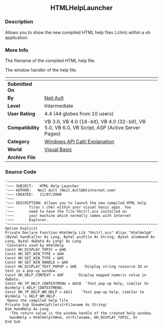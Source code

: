 ﻿<div align="center">

## HTMLHelpLauncher


</div>

### Description

Allows you to show the new compiled HTML help files (.chm) within a vb application.
 
### More Info
 
The filename of the compiled HTML help file.

The window handler of the help file.


<span>             |<span>
---                |---
**Submitted On**   |
**By**             |[Neil Ault](https://github.com/Planet-Source-Code/PSCIndex/blob/master/ByAuthor/neil-ault.md)
**Level**          |Intermediate
**User Rating**    |4.4 (44 globes from 10 users)
**Compatibility**  |VB 3\.0, VB 4\.0 \(16\-bit\), VB 4\.0 \(32\-bit\), VB 5\.0, VB 6\.0, VB Script, ASP \(Active Server Pages\) 
**Category**       |[Windows API Call/ Explanation](https://github.com/Planet-Source-Code/PSCIndex/blob/master/ByCategory/windows-api-call-explanation__1-39.md)
**World**          |[Visual Basic](https://github.com/Planet-Source-Code/PSCIndex/blob/master/ByWorld/visual-basic.md)
**Archive File**   |[](https://github.com/Planet-Source-Code/neil-ault-htmlhelplauncher__1-9679/archive/master.zip)





### Source Code

```
'~~~~~~~~~~~~~~~~~~~~~~~~~~~~~~~~~~~~~~~~~~~~~~~~~~~~~~~~~~~~~~~~~~~~~~~
'~~~ SUBJECT:   HTML Help Launcher
'~~~ AUTHOR:   Neil Ault (Neil.Ault@btinternet.com)
'~~~ CREATED:   11/07/2000
'~~~
'~~~ DESCRIPTION: Allows you to launch the new compiled HTML help
'~~~       files (.chm) within your visual basic apps. You
'~~~       need to have the file hhctrl.ocx installed on
'~~~       your machine which normally comes with Internet
'~~~       Explorer.
'~~~~~~~~~~~~~~~~~~~~~~~~~~~~~~~~~~~~~~~~~~~~~~~~~~~~~~~~~~~~~~~~~~~~~~~
Option Explicit
Private Declare Function HtmlHelp Lib "hhctrl.ocx" Alias "HtmlHelpA" (ByVal hwndCaller As Long, ByVal pszFile As String, ByVal uCommand As Long, ByVal dwData As Long) As Long
'Constants used by HtmlHelp
Const HH_DISPLAY_TOPIC = &H0
Const HH_SET_WIN_TYPE = &H4
Const HH_GET_WIN_TYPE = &H5
Const HH_GET_WIN_HANDLE = &H6
Const HH_DISPLAY_TEXT_POPUP = &HE   'Display string resource ID or text in a pop-up window.
Const HH_HELP_CONTEXT = &HF      'Display mapped numeric value in dwData.
Const HH_TP_HELP_CONTEXTMENU = &H10  'Text pop-up help, similar to WinHelp's HELP_CONTEXTMENU.
Const HH_TP_HELP_WM_HELP = &H11    'Text pop-up help, similar to WinHelp 's HELP_WM_HELP.
'Opens the compiled help file
Private Sub ShowHelpFile(strFilename As String)
Dim hwndHelp As Long
  'The return value is the window handle of the created help window.
  hwndHelp = HtmlHelp(hWnd, strFilename, HH_DISPLAY_TOPIC, 0)
End Sub
```

